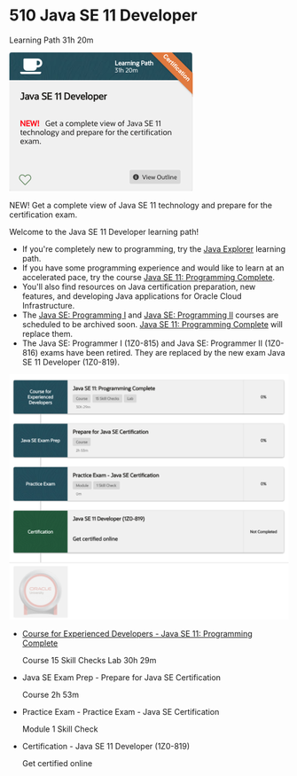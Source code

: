 # 510 Java SE 11 Developer

Learning Path 31h 20m

![portada](510_Java_SE_11_Developer/images/510-portada.png)

NEW! Get a complete view of Java SE 11 technology and prepare for the certification exam.
 
Welcome to the Java SE 11 Developer learning path!

* If you're completely new to programming, try the [Java Explorer]((https://learn.oracle.com/ols/learning-path/java-explorer/40805/79726)) learning path.
* If you have some programming experience and would like to learn at an accelerated pace, try the course [Java SE 11: Programming Complete](https://learn.oracle.com/ols/course/java-se-11-programming-complete/40805/78835).
* You'll also find resources on Java certification preparation, new features, and developing Java applications for Oracle Cloud Infrastructure.
* The [Java SE: Programming I]((https://learn.oracle.com/ols/course/java-se-programming-i/40805/54605)) and [Java SE: Programming II](https://learn.oracle.com/ols/course/java-se-programming-ii/40805/54247) courses are scheduled to be archived soon. [Java SE 11: Programming Complete]((https://learn.oracle.com/ols/course/java-se-11-programming-complete/40805/78835)) will replace them.
* The Java SE: Programmer I (1Z0-815) and Java SE: Programmer II (1Z0-816) exams have been retired. They are replaced by the new exam Java SE 11 Developer (1Z0-819).

![510-temario](510_Java_SE_11_Developer/images/510-temario.png)


* [Course for Experienced Developers	- Java SE 11: Programming Complete](510_Java_SE_11_Developer/01-Java-SE-11-Programming-Complete.md)
   
   Course 
   15 Skill Checks 
   Lab
   30h 29m
   
* Java SE Exam Prep	- Prepare for Java SE Certification

   Course
   2h 53m
   
* Practice Exam	- Practice Exam - Java SE Certification

   Module 
   1 Skill Check

* Certification - Java SE 11 Developer (1Z0-819)
 
   Get certified online 
